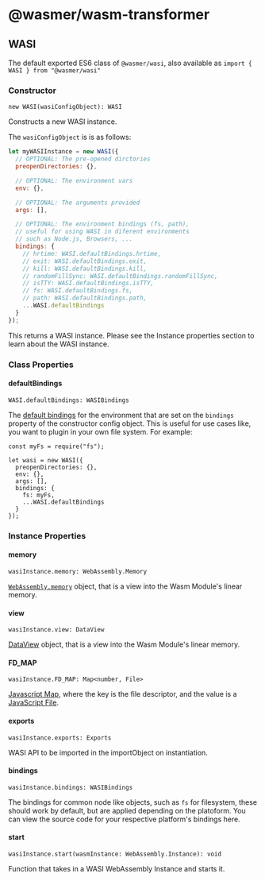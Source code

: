 # @wasmer/wasm-transformer

## WASI

The default exported ES6 class of `@wasmer/wasi`, also available as `import { WASI } from "@wasmer/wasi"`

### Constructor

`new WASI(wasiConfigObject): WASI`

Constructs a new WASI instance.

The `wasiConfigObject` is is as follows:

```javascript
let myWASIInstance = new WASI({
  // OPTIONAL: The pre-opened dirctories
  preopenDirectories: {},

  // OPTIONAL: The environment vars
  env: {},

  // OPTIONAL: The arguments provided
  args: [],

  // OPTIONAL: The environment bindings (fs, path),
  // useful for using WASI in diferent environments
  // such as Node.js, Browsers, ...
  bindings: {
    // hrtime: WASI.defaultBindings.hrtime,
    // exit: WASI.defaultBindings.exit,
    // kill: WASI.defaultBindings.kill,
    // randomFillSync: WASI.defaultBindings.randomFillSync,
    // isTTY: WASI.defaultBindings.isTTY,
    // fs: WASI.defaultBindings.fs,
    // path: WASI.defaultBindings.path,
    ...WASI.defaultBindings
  }
});
```

This returns a WASI instance. Please see the Instance properties section to learn about the WASI instance.

### Class Properties

#### defaultBindings

`WASI.defaultBindings: WASIBindings`

The [default bindings](https://github.com/wasmerio/wasmer-js/tree/master/packages/wasi/src/bindings) for the environment that are set on the `bindings` property of the constructor config object. This is useful for use cases like, you want to plugin in your own file system. For example:

```text
const myFs = require("fs");

let wasi = new WASI({
  preopenDirectories: {},
  env: {},
  args: [],
  bindings: {
    fs: myFs,
    ...WASI.defaultBindings
  }
});
```

### Instance Properties

#### memory

`wasiInstance.memory: WebAssembly.Memory`

[`WebAssembly.memory`](https://developer.mozilla.org/en-US/docs/Web/JavaScript/Reference/Global_Objects/WebAssembly/Memory) object, that is a view into the Wasm Module's linear memory.

#### view

`wasiInstance.view: DataView`

[DataView](https://developer.mozilla.org/en-US/docs/Web/JavaScript/Reference/Global_Objects/DataView) object, that is a view into the Wasm Module's linear memory.

#### FD\_MAP

`wasiInstance.FD_MAP: Map<number, File>`

[Javascript Map](https://developer.mozilla.org/en-US/docs/Web/JavaScript/Reference/Global_Objects/Map), where the key is the file descriptor, and the value is a [JavaScript File](https://developer.mozilla.org/en-US/docs/Web/API/File).

#### exports

`wasiInstance.exports: Exports`

WASI API to be imported in the importObject on instantiation.

#### bindings

`wasiInstance.bindings: WASIBindings`

The bindings for common node like objects, such as `fs` for filesystem, these should work by default, but are applied depending on the platoform. You can view the source code for your respective platform's bindings here.

#### start

`wasiInstance.start(wasmInstance: WebAssembly.Instance): void`

Function that takes in a WASI WebAssembly Instance and starts it.

